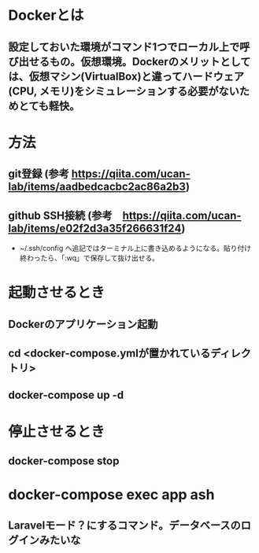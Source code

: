 # Dockerとは
## 設定しておいた環境がコマンド1つでローカル上で呼び出せるもの。仮想環境。Dockerのメリットとしては、仮想マシン(VirtualBox)と違ってハードウェア(CPU, メモリ)をシミュレーションする必要がないためとても軽快。

# 方法
## git登録 (参考 https://qiita.com/ucan-lab/items/aadbedcacbc2ac86a2b3)
## github SSH接続 (参考　https://qiita.com/ucan-lab/items/e02f2d3a35f266631f24)
* ~/.ssh/config へ追記ではターミナル上に書き込めるようになる。貼り付け終わったら、「:wq」で保存して抜け出せる。

# 起動させるとき
## Dockerのアプリケーション起動
## cd <docker-compose.ymlが置かれているディレクトリ>
## docker-compose up -d

# 停止させるとき
## docker-compose stop

# docker-compose exec app ash
## Laravelモード？にするコマンド。データベースのログインみたいな
